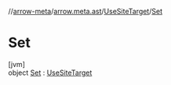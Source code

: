 //[arrow-meta](../../../../index.md)/[arrow.meta.ast](../../index.md)/[UseSiteTarget](../index.md)/[Set](index.md)

# Set

[jvm]\
object [Set](index.md) : [UseSiteTarget](../index.md)
